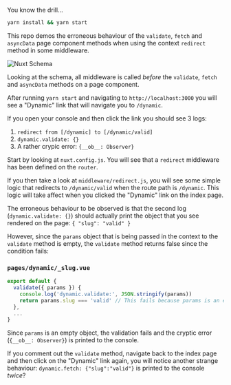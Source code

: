You know the drill...

```bash
yarn install && yarn start
```

This repo demos the erroneous behaviour of the `validate`, `fetch` and `asyncData` page component methods when using the context `redirect` method in some middleware.

![Nuxt Schema](https://nuxtjs.org/nuxt-schema.png)

Looking at the schema, all middleware is called _before_ the `validate`, `fetch` and `asyncData` methods on a page component.

After running `yarn start` and navigating to `http://localhost:3000` you will see a "Dynamic" link that will navigate you to `/dynamic`.

If you open your console and then click the link you should see 3 logs:

1. `redirect from [/dynamic] to [/dynamic/valid]`
2. `dynamic.validate: {}`
3. A rather crypic error: `{__ob__: Observer}`

Start by looking at `nuxt.config.js`. You will see that a `redirect` middleware has been defined on the `router`.

If you then take a look at `middleware/redirect.js`, you will see some simple logic that redirects to `/dynamic/valid` when the route path is `/dynamic`. This logic will take affect when you clicked the "Dynamic" link on the index page.

The erroneous behaviour to be observed is that the second log (`dynamic.validate: {}`) should actually print the object that you see rendered on the page: `{ "slug": "valid" }`

However, since the `params` object that is being passed in the context to the `validate` method is empty, the `validate` method returns false since the condition fails:

### `pages/dynamic/_slug.vue`

```js
export default {
  validate({ params }) {
    console.log('dynamic.validate:', JSON.stringify(params))
    return params.slug === 'valid' // This fails because params is an empty object when called
  },
  ...
}
```

Since `params` is an empty object, the validation fails and the cryptic error (`{__ob__: Observer}`) is printed to the console.

If you comment out the `validate` method, navigate back to the index page and then click on the "Dynamic" link again, you will notice another strange behaviour: `dynamic.fetch: {"slug":"valid"}` is printed to the console _twice_?
